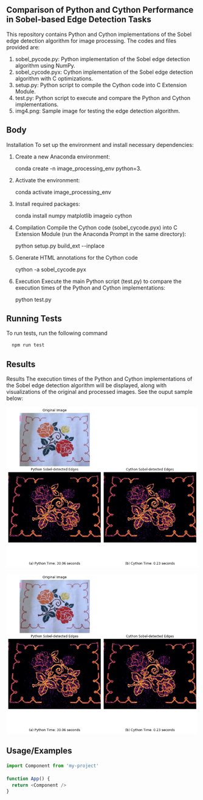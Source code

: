 ## Comparison of Python and Cython Performance in Sobel-based Edge Detection Tasks

This repository contains Python and Cython implementations of the Sobel edge detection algorithm for image processing. The codes and files provided are:
1.	sobel_pycode.py: Python implementation of the Sobel edge detection algorithm using NumPy.
2.	sobel_cycode.pyx: Cython implementation of the Sobel edge detection algorithm with C optimizations.
3.	setup.py: Python script to compile the Cython code into C Extension Module.
4.	test.py: Python script to execute and compare the Python and Cython implementations.
5.	img4.png: Sample image for testing the edge detection algorithm.
## Body
Installation
To set up the environment and install necessary dependencies:
1. Create a new Anaconda environment:

	conda create -n image_processing_env python=3.
 
2. Activate the environment:

	conda activate image_processing_env 

3. Install required packages:

	conda install numpy matplotlib imageio cython 


4. Compilation
Compile the Cython code (sobel_cycode.pyx) into C Extension Module (run the Anaconda Prompt in the same directory):

	python setup.py build_ext --inplace 

5. Generate HTML annotations for the Cython code

	cython -a sobel_cycode.pyx

6. Execution
Execute the main Python script (test.py) to compare the execution times of the Python and Cython implementations:

	python test.py 
## Running Tests

To run tests, run the following command

```bash
  npm run test
```

## Results
Results
The execution times of the Python and Cython implementations of the Sobel edge detection algorithm will be displayed, along with visualizations of the original and processed images. See the ouput sample below:

![](Images/Result.png)

![Alt text](Images/Result.png "Optional title")
## Usage/Examples

```javascript
import Component from 'my-project'

function App() {
  return <Component />
}
```


